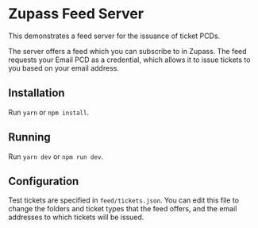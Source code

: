 # Zupass Feed Server

This demonstrates a feed server for the issuance of ticket PCDs.

The server offers a feed which you can subscribe to in Zupass. The feed requests your Email PCD as a credential, which allows it to issue tickets to you based on your email address.

## Installation

Run `yarn` or `npm install`.

## Running

Run `yarn dev` or `npm run dev`.

## Configuration

Test tickets are specified in `feed/tickets.json`. You can edit this file to change the folders and ticket types that the feed offers, and the email addresses to which tickets will be issued.
